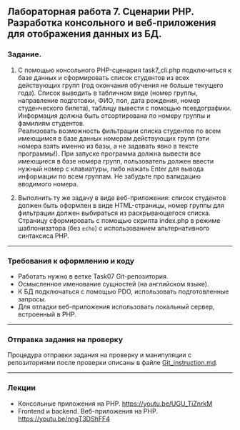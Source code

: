 ## Лабораторная работа 7. Сценарии PHP. Разработка консольного и веб-приложения для отображения данных из БД.

### Задание.
1. С помощью консольного PHP-сценария task7_cli.php подключиться к базе данных и сформировать список студентов из всех действующих групп (год окончания обучения не больше текущего года). Список выводить в табличном виде (номер группы, направление подготовки, ФИО, пол, дата рождения, номер студенческого билета), таблицу вывести с помощью псевдографики. Информация должна быть отсортирована по номеру группы и фамилиям студентов.  
Реализовать возможность фильтрации списка студентов по всем имеющимся в базе данных номерам действующих групп (эти номера взять именно из базы, а не задавать явно в тексте программы!). При запуске программа должна вывести все имеющиеся в базе номера групп, пользователь должен ввести нужный номер с клавиатуры, либо нажать Enter для вывода информации по всем группам. Не забудьте про валидацию вводимого номера.

2. Выполнить ту же задачу в виде веб-приложения: список студентов должен быть оформлен в виде HTML-страницы, 
номер группы для фильтрации должен выбираться из раскрывающегося списка. Страницу сформировать с помощью скрипта index.php в режиме шаблонизатора (без `echo`) с использованием альтернативного синтаксиса PHP.

* * *
### Требования к оформлению и коду
* Работать нужно в ветке Task07 Git-репозитория.
* Осмысленное именование сущностей (на английском языке).
* К БД подключаться с помощью PDO, использовать подготовленные запросы.
* Для отладки веб-приложения использовать локальный сервер, встроенный в PHP.

* * *

### Отправка задания на проверку
Процедура отправки задания на проверку и манипуляции с репозиториями после проверки описаны в файле [Git_instruction.md](Git_instruction.md).

* * *
### Лекции
* Консольные приложения на PHP. https://youtu.be/UGU_TiZnrkM
* Frontend и backend. Веб-приложения на PHP. https://youtu.be/nngT3DShFF4
